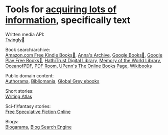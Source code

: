 
# Tools for [acquiring lots of information](https://notageni.us/information), specifically text

Written media API:  
[Twingly🔌](https://www.twingly.com/)

Book search/archive:  
[Amazon.com Free Kindle Books🧛](https://www.amazon.com/b?node=20102661011),
[Anna's Archive](https://annas-archive.org/),
[Google Books🧛](https://books.google.com/),
[Google Play Free Books🧛](https://play.google.com/store/books/collection/topselling_free),
[HathiTrust Digital Library](https://www.hathitrust.org/),
[Memory of the World Library](https://library.memoryoftheworld.org/),
[OceanofPDF](https://oceanofpdf.com/),
[PDF Room](https://pdfroom.com/),
[UPenn's The Online Books Page](https://onlinebooks.library.upenn.edu/),
[Wikibooks](https://en.wikibooks.org/wiki/Main_Page)

Public domain content:  
[Authorama](http://authorama.com/),
[Bibliomania](http://www.bibliomania.com/),
[Global Grey ebooks](https://www.globalgreyebooks.com/)

Short stories:  
[Writing Atlas](https://writingatlas.com/)

Sci-fi/fantasy stories:  
[Free Speculative Fiction Online](https://www.freesfonline.net/)

Blogs:  
[Blogarama](https://www.blogarama.com/),
[Blog Search Engine](https://www.blogsearchengine.com/)
